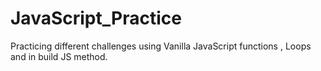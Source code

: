 # JavaScript_Practice
Practicing different challenges using Vanilla JavaScript functions  , Loops and in build JS method.
